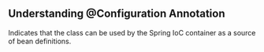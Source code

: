## Understanding @Configuration Annotation

Indicates that the class can be used by the Spring IoC container as a source of bean definitions.
